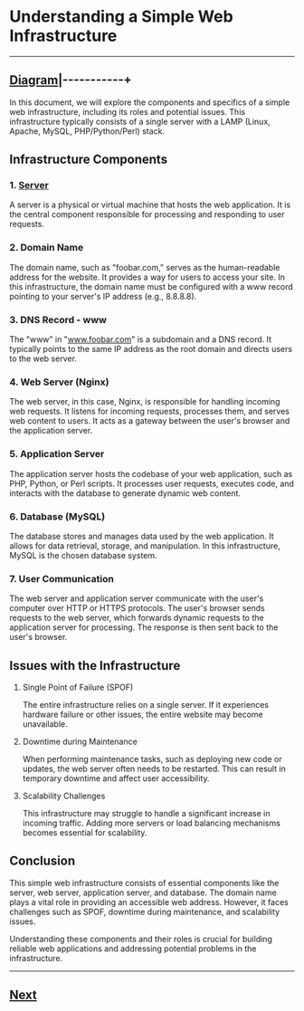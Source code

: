 # Understanding a Simple Web Infrastructure
-------------------------------------------
[Diagram](0-simple_web_stack.jpg)|-----------+
----
In this document, we will explore the components and specifics of a simple web infrastructure, including its roles and potential issues. This infrastructure typically consists of a single server with a LAMP (Linux, Apache, MySQL, PHP/Python/Perl) stack.

## Infrastructure Components

### 1. [Server](README.md#server)

A server is a physical or virtual machine that hosts the web application. It is the central component responsible for processing and responding to user requests.

### 2. Domain Name

The domain name, such as "foobar.com," serves as the human-readable address for the website. It provides a way for users to access your site. In this infrastructure, the domain name must be configured with a www record pointing to your server's IP address (e.g., 8.8.8.8).

### 3. DNS Record - www

The "www" in "www.foobar.com" is a subdomain and a DNS record. It typically points to the same IP address as the root domain and directs users to the web server.

### 4. Web Server (Nginx)

The web server, in this case, Nginx, is responsible for handling incoming web requests. It listens for incoming requests, processes them, and serves web content to users. It acts as a gateway between the user's browser and the application server.

### 5. Application Server

The application server hosts the codebase of your web application, such as PHP, Python, or Perl scripts. It processes user requests, executes code, and interacts with the database to generate dynamic web content.

### 6. Database (MySQL)

The database stores and manages data used by the web application. It allows for data retrieval, storage, and manipulation. In this infrastructure, MySQL is the chosen database system.

### 7. User Communication

The web server and application server communicate with the user's computer over HTTP or HTTPS protocols. The user's browser sends requests to the web server, which forwards dynamic requests to the application server for processing. The response is then sent back to the user's browser.

## Issues with the Infrastructure

1. Single Point of Failure (SPOF)

   The entire infrastructure relies on a single server. If it experiences hardware failure or other issues, the entire website may become unavailable.

2. Downtime during Maintenance

   When performing maintenance tasks, such as deploying new code or updates, the web server often needs to be restarted. This can result in temporary downtime and affect user accessibility.

3. Scalability Challenges

   This infrastructure may struggle to handle a significant increase in incoming traffic. Adding more servers or load balancing mechanisms becomes essential for scalability.

## Conclusion

This simple web infrastructure consists of essential components like the server, web server, application server, and database. The domain name plays a vital role in providing an accessible web address. However, it faces challenges such as SPOF, downtime during maintenance, and scalability issues.

Understanding these components and their roles is crucial for building reliable web applications and addressing potential problems in the infrastructure.



------
[Next](1-distributed_web_infrastructure.md)
------
